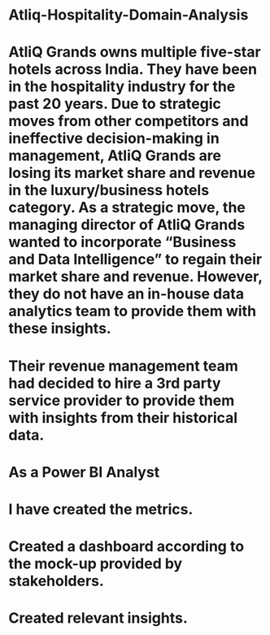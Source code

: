 # Atliq-Hospitality-Domain-Analysis
# AtliQ Grands owns multiple five-star hotels across India. They have been in the hospitality industry for the past 20 years. Due to strategic moves from other competitors and ineffective decision-making in management, AtliQ Grands are losing its market share and revenue in the luxury/business hotels category. As a strategic move, the managing director of AtliQ Grands wanted to incorporate “Business and Data Intelligence” to regain their market share and revenue. However, they do not have an in-house data analytics team to provide them with these insights.
# Their revenue management team had decided to hire a 3rd party service provider to provide them with insights from their historical data.

# As a Power BI Analyst
# I have created the metrics.
# Created a dashboard according to the mock-up provided by stakeholders.
# Created relevant insights.

